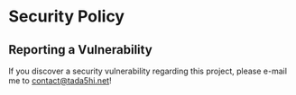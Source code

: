 # Security Policy
## Reporting a Vulnerability

If you discover a security vulnerability regarding this project, please e-mail me to contact@tada5hi.net!

